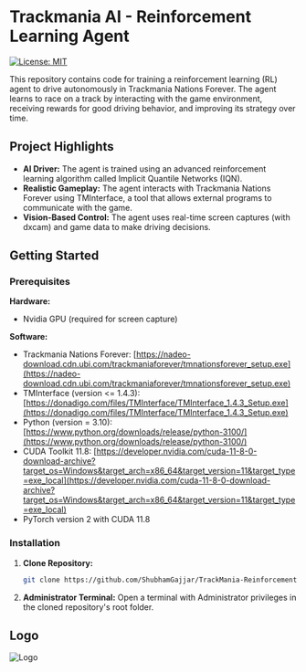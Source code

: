 # Trackmania AI - Reinforcement Learning Agent

[![License: MIT](https://img.shields.io/badge/License-MIT-yellow.svg)](https://opensource.org/licenses/MIT)

This repository contains code for training a reinforcement learning (RL) agent to drive autonomously in Trackmania Nations Forever. The agent learns to race on a track by interacting with the game environment, receiving rewards for good driving behavior, and improving its strategy over time.

## Project Highlights

* **AI Driver:** The agent is trained using an advanced reinforcement learning algorithm called Implicit Quantile Networks (IQN). 
* **Realistic Gameplay:** The agent interacts with Trackmania Nations Forever using TMInterface, a tool that allows external programs to communicate with the game.
* **Vision-Based Control:** The agent uses real-time screen captures (with dxcam) and game data to make driving decisions.

## Getting Started

### Prerequisites

**Hardware:**

* Nvidia GPU (required for screen capture)

**Software:**

* Trackmania Nations Forever: [https://nadeo-download.cdn.ubi.com/trackmaniaforever/tmnationsforever_setup.exe](https://nadeo-download.cdn.ubi.com/trackmaniaforever/tmnationsforever_setup.exe)
* TMInterface (version <= 1.4.3): [https://donadigo.com/files/TMInterface/TMInterface_1.4.3_Setup.exe](https://donadigo.com/files/TMInterface/TMInterface_1.4.3_Setup.exe)
* Python (version = 3.10): [https://www.python.org/downloads/release/python-3100/](https://www.python.org/downloads/release/python-3100/)
* CUDA Toolkit 11.8: [https://developer.nvidia.com/cuda-11-8-0-download-archive?target_os=Windows&target_arch=x86_64&target_version=11&target_type=exe_local](https://developer.nvidia.com/cuda-11-8-0-download-archive?target_os=Windows&target_arch=x86_64&target_version=11&target_type=exe_local)
* PyTorch version 2 with CUDA 11.8

### Installation

1. **Clone Repository:**
   ```bash
   git clone https://github.com/ShubhamGajjar/TrackMania-ReinforcementLearning.git
   ```

2. **Administrator Terminal:**
Open a terminal with Administrator privileges in the cloned repository's root folder.



## Logo
![Logo](https://github.com/user-attachments/assets/846ba420-4b3e-40f6-acac-15138404fe36)
